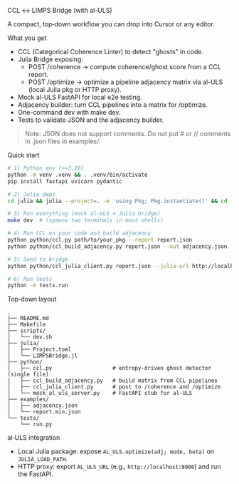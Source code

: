 CCL ↔ LIMPS Bridge (with al-ULS)

A compact, top‑down workflow you can drop into Cursor or any editor.

What you get

- CCL (Categorical Coherence Linter) to detect "ghosts" in code.
- Julia Bridge exposing:
  - POST /coherence → compute coherence/ghost score from a CCL report.
  - POST /optimize  → optimize a pipeline adjacency matrix via al-ULS (local Julia pkg or HTTP proxy).
- Mock al-ULS FastAPI for local e2e testing.
- Adjacency builder: turn CCL pipelines into a matrix for /optimize.
- One-command dev with make dev.
- Tests to validate JSON and the adjacency builder.

> Note: JSON does not support comments. Do not put # or // comments in .json files in examples/.



Quick start

```bash
# 1) Python env (>=3.10)
python -m venv .venv && . .venv/bin/activate
pip install fastapi uvicorn pydantic

# 2) Julia deps
cd julia && julia --project=. -e 'using Pkg; Pkg.instantiate()' && cd ..

# 3) Run everything (mock al-ULS + Julia bridge)
make dev  # (spawns two terminals in most shells)

# 4) Run CCL on your code and build adjacency
python python/ccl.py path/to/your_pkg --report report.json
python python/ccl_build_adjacency.py report.json --out adjacency.json

# 5) Send to bridge
python python/ccl_julia_client.py report.json --julia-url http://localhost:8099 --adj adjacency.json

# 6) Run tests
python -m tests.run
```

Top‑down layout

```
.
├── README.md
├── Makefile
├── scripts/
│   └── dev.sh
├── julia/
│   ├── Project.toml
│   └── LIMPSBridge.jl
├── python/
│   ├── ccl.py                   # entropy‑driven ghost detector (single file)
│   ├── ccl_build_adjacency.py   # build matrix from CCL pipelines
│   ├── ccl_julia_client.py      # post to /coherence and /optimize
│   └── mock_al_uls_server.py    # FastAPI stub for al‑ULS
├── examples/
│   ├── adjacency.json
│   └── report.min.json
└── tests/
    └── run.py
```

al‑ULS integration

- Local Julia package: expose `AL_ULS.optimize(adj; mode, beta)` on `JULIA_LOAD_PATH`.
- HTTP proxy: export `AL_ULS_URL` (e.g., `http://localhost:8000`) and run the FastAPI.